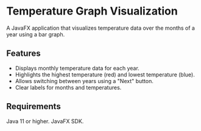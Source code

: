 # Temperature Graph Visualization

A JavaFX application that visualizes temperature data over the months of a year using a bar graph.

## Features
- Displays monthly temperature data for each year.
- Highlights the highest temperature (red) and lowest temperature (blue).
- Allows switching between years using a "Next" button.
- Clear labels for months and temperatures.

## Requirements
Java 11 or higher.
JavaFX SDK.
